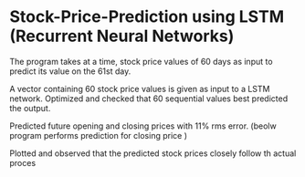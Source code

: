# Stock-Price-Prediction using LSTM (Recurrent Neural Networks)

The program takes at a time, stock price values of 60 days as input to predict its value on the 61st day.

A vector containing 60 stock price values is given as input to a LSTM network. Optimized and checked that 60 sequential values best predicted the output.

Predicted future opening and closing prices with 11% rms error. (beolw program performs prediction for closing price )

Plotted and observed that the predicted stock prices closely follow th actual proces
